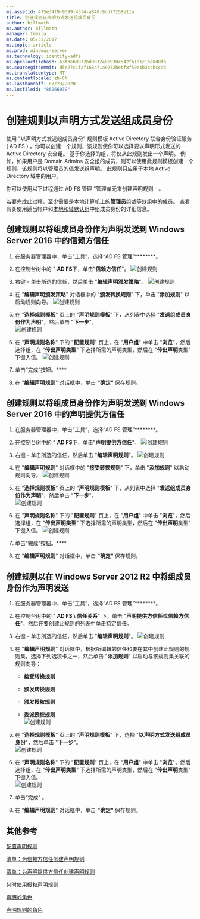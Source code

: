```yaml
---
ms.assetid: 475e34f9-9399-43f4-a840-9dd77258e11a
title: 创建规则以声明方式发送组成员身份
author: billmath
ms.author: billmath
manager: femila
ms.date: 05/31/2017
ms.topic: article
ms.prod: windows-server
ms.technology: identity-adfs
ms.openlocfilehash: 63f3ebd832bd8032486930c542fb181c16a8d8fb
ms.sourcegitcommit: d5e27c1f2f168a71ae272bebf8f50e1b3ccbcca3
ms.translationtype: MT
ms.contentlocale: zh-CN
ms.lasthandoff: 07/23/2020
ms.locfileid: "86966939"
---
```

# <a name="create-a-rule-to-send-group-membership-as-a-claim"></a>创建规则以声明方式发送组成员身份

使用 "以声明方式发送组成员身份" 规则模板 Active Directory 联合身份验证服务 \( AD FS \) ，你可以创建一个规则，该规则使你可以选择要以声明形式发送的 Active Directory 安全组。 基于你选择的组，将仅从此规则发出一个声明。 例如，如果用户是 Domain Admins 安全组的成员，则可以使用此规则模板创建一个规则，该规则将以管理员的值发送组声明。 此规则只应用于本地 Active Directory 域中的用户。  
  
你可以使用以下过程通过 AD FS 管理 "管理单元来创建声明规则 \- 。  
  
若要完成此过程，至少需要是本地计算机上的**管理员**组或等效组中的成员。  查看有关使用适当帐户和[本地和域默认组](https://go.microsoft.com/fwlink/?LinkId=83477)中组成员身份的详细信息。   

## <a name="to-create-a-rule-to-send-group-membership-as-a-claim-on-a-relying-party-trust-in-windows-server-2016"></a>创建规则以将组成员身份作为声明发送到 Windows Server 2016 中的信赖方信任 

1.  在服务器管理器中，单击“工具”，选择“AD FS 管理”********。  
  
2.  在控制台树中的 " **AD FS**下，单击"**信赖方信任**"。 
![创建规则](media/Create-a-Rule-to-Pass-Through-or-Filter-an-Incoming-Claim/claimrule9.PNG)  
  
3.  右键 \- 单击所选的信任，然后单击 "**编辑声明颁发策略**"。
![创建规则](media/Create-a-Rule-to-Pass-Through-or-Filter-an-Incoming-Claim/claimrule10.PNG)   
  
4.  在 "**编辑声明颁发策略**" 对话框中的 "**颁发转换规则**" 下，单击 "**添加规则**" 以启动规则向导。 
![创建规则](media/Create-a-Rule-to-Pass-Through-or-Filter-an-Incoming-Claim/claimrule11.PNG)    

5.  在 "**选择规则模板**" 页上的 "**声明规则模板**" 下，从列表中选择 "**发送组成员身份作为声明**"，然后单击 "**下一步**"。  
![创建规则](media/Create-a-Rule-to-Send-Group-Membership-as-a-Claim/group3.PNG)      

6.   在 "**声明规则名称**" 下的 "**配置规则**" 页上，在 "**用户组**" 中单击 "**浏览**"，然后选择组，在 "**传出声明类型**" 下选择所需的声明类型，然后在 "**传出声明**类型" 下键入值。
![创建规则](media/Create-a-Rule-to-Send-Group-Membership-as-a-Claim/group4.PNG)   

7.  单击“完成”按钮。****  
  
8.  在 "**编辑声明规则**" 对话框中，单击 **"确定"** 保存规则。
  
## <a name="to-create-a-rule-to-send-group-membership-as-a-claim-on-a-claims-provider-trust-in-windows-server-2016"></a>创建规则以将组成员身份作为声明发送到 Windows Server 2016 中的声明提供方信任 
  
1.  在服务器管理器中，单击“工具”，选择“AD FS 管理”********。  
  
2.  在控制台树中的 " **AD FS**下，单击"**声明提供方信任**"。 
![创建规则](media/Create-a-Rule-to-Pass-Through-or-Filter-an-Incoming-Claim/claimrule1.PNG)  
  
3.  右键 \- 单击所选的信任，然后单击 "**编辑声明规则**"。
![创建规则](media/Create-a-Rule-to-Pass-Through-or-Filter-an-Incoming-Claim/claimrule2.PNG)   
  
4.  在 "**编辑声明规则**" 对话框中的 "**接受转换规则**" 下，单击 "**添加规则**" 以启动规则向导。
![创建规则](media/Create-a-Rule-to-Pass-Through-or-Filter-an-Incoming-Claim/claimrule3.PNG)    

5.  在 "**选择规则模板**" 页上的 "**声明规则模板**" 下，从列表中选择 "**发送组成员身份作为声明**"，然后单击 "**下一步**"。  
![创建规则](media/Create-a-Rule-to-Send-Group-Membership-as-a-Claim/group3.PNG)     

6.   在 "**声明规则名称**" 下的 "**配置规则**" 页上，在 "**用户组**" 中单击 "**浏览**"，然后选择组，在 "**传出声明类型**" 下选择所需的声明类型，然后在 "**传出声明**类型" 下键入值。 
![创建规则](media/Create-a-Rule-to-Send-Group-Membership-as-a-Claim/group4.PNG)      

7.  单击“完成”按钮。****  
  
8.  在 "**编辑声明规则**" 对话框中，单击 **"确定"** 保存规则。  




  
## <a name="to-create-a-rule-to-send-group-membership-as-a-claim-in-windows-server-2012-r2"></a>创建规则以在 Windows Server 2012 R2 中将组成员身份作为声明发送 
  
1.  在服务器管理器中，单击“工具”，选择“AD FS 管理”********。  
  
2.  在控制台树中的 " **AD FS \\ 信任关系**" 下，单击 "**声明提供方信任**或**信赖方信任**"，然后在要创建此规则的列表中单击特定信任。  
  
3.  右键 \- 单击所选的信任，然后单击 "**编辑声明规则**"。
![创建规则](media/Create-a-Rule-to-Pass-Through-or-Filter-an-Incoming-Claim/claimrule6.PNG)  
  
4.  在 "**编辑声明规则**" 对话框中，根据所编辑的信任和要在其中创建此规则的规则集，选择下列选项卡之一，然后单击 "**添加规则**" 以启动与该规则集关联的规则向导：  
  
    -   **接受转换规则**  
  
    -   **颁发转换规则**  
  
    -   **颁发授权规则**  
  
    -   **委派授权规则**  
![创建规则](media/Create-a-Rule-to-Permit-All-Users/permitall5.PNG)
    
5.  在 "**选择规则模板**" 页上的 "**声明规则模板**" 下，选择 "**以声明方式发送组成员身份**"，然后单击 "**下一步**"。  
![创建规则](media/Create-a-Rule-to-Send-Group-Membership-as-a-Claim/group1.PNG)

6.  在 "**声明规则名称**" 下的 "**配置规则**" 页上，在 "**用户组**" 中单击 "**浏览**"，然后选择组，在 "**传出声明类型**" 下选择所需的声明类型，然后在 "**传出声明**类型" 下键入值。  
![创建规则](media/Create-a-Rule-to-Send-Group-Membership-as-a-Claim/group2.PNG)  

7.  单击“完成” 。  
  
8.  在 "**编辑声明规则**" 对话框中，单击 **"确定"** 保存规则。  



## <a name="additional-references"></a>其他参考 
[配置声明规则](Configure-Claim-Rules.md)  
 
[清单：为信赖方信任创建声明规则](/previous-versions/windows/it-pro/windows-server-2012-R2-and-2012/ee913578(v=ws.11))  

[清单：为声明提供方信任创建声明规则](/previous-versions/windows/it-pro/windows-server-2012-R2-and-2012/ee913564(v=ws.11))  
  
[何时使用授权声明规则](../../ad-fs/technical-reference/When-to-Use-an-Authorization-Claim-Rule.md)  

[声明的角色](../../ad-fs/technical-reference/The-Role-of-Claims.md)  
  
[声明规则的角色](../../ad-fs/technical-reference/The-Role-of-Claim-Rules.md) 
